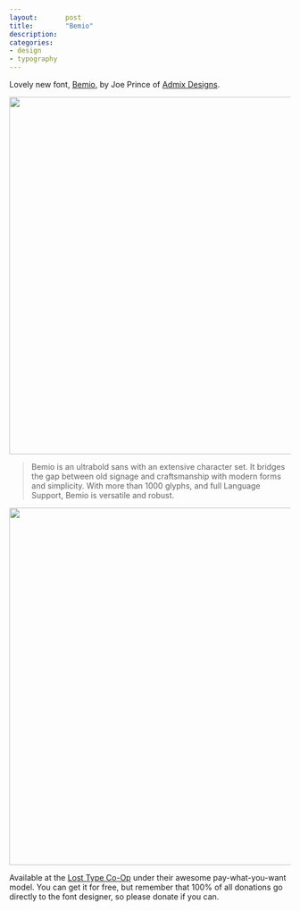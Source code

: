```yaml
---
layout:       post
title:        "Bemio"
description: 
categories:     
- design
- typography
---
```


Lovely new font, [Bemio][2], by Joe Prince of [Admix Designs][3].

<a href="http://www.losttype.com/font/?name=bemio&amp;source=blog" class="image-wrapper">
	<img class="bordered" src="http://losttype.com/blog/wp-content/uploads/2012/01/bemio-LARGE.jpg" width="640">
</a>

>Bemio is an ultrabold sans with an extensive character set. It bridges the gap between old signage and craftsmanship with modern forms and simplicity. With more than 1000 glyphs, and full Language Support, Bemio is versatile and robust.

<a href="http://www.losttype.com/font/?name=bemio&amp;source=blog" class="image-wrapper">
	<img class="bordered" src="http://losttype.com/blog/wp-content/uploads/2012/01/bemioslider2.jpg" alt="" title="bemioslider2" width="640">
</a>

Available at the [Lost Type Co-Op][1] under their awesome pay-what-you-want model. You can get it for free, but remember that 100% of all donations go directly to the font designer, so please donate if you can.

[1]:http://www.losttype.com/
[2]:http://www.losttype.com/font/?name=bemio
[3]:http://cargocollective.com/admixdesigns